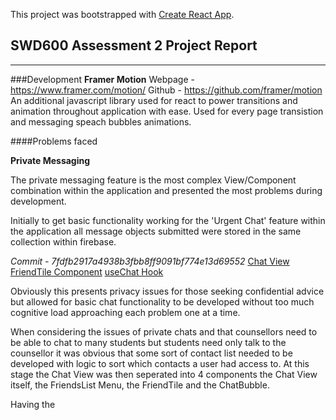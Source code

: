 This project was bootstrapped with [Create React App](https://github.com/facebook/create-react-app).

## 	SWD600 Assessment 2 Project Report
----
###Development
**Framer Motion** 
Webpage - https://www.framer.com/motion/
Github - https://github.com/framer/motion
An additional javascript library used for react to power transitions and animation throughout application with ease. Used for every page transistion and messaging speach bubbles animations.


####Problems faced

**Private Messaging** 

The private messaging feature is the most complex View/Component combination within the application and presented the most problems during development. 

Initially to get basic functionality working for the 'Urgent Chat' feature within the application all message objects submitted were stored in the same collection within firebase. 

*Commit - 7fdfb2917a4938b3fbb8ff9091bf774e13d69552*
[Chat View](https://github.com/FullerJam/counselling_react_app/blob/7fdfb2917a4938b3fbb8ff9091bf774e13d69552/src/Views/Chat.js)
[FriendTile Component](https://github.com/FullerJam/counselling_react_app/blob/7fdfb2917a4938b3fbb8ff9091bf774e13d69552/src/Components/FriendTile.js)
[useChat Hook](https://github.com/FullerJam/counselling_react_app/blob/7fdfb2917a4938b3fbb8ff9091bf774e13d69552/src/services/firebase/useChat.js)

Obviously this presents privacy issues for those seeking confidential advice but allowed for basic chat functionality to be developed without too much cognitive load approaching each problem one at a time. 

When considering the issues of private chats and that counsellors need to be able to chat to many students but students need only talk to the counsellor it was obvious that some sort of contact list needed to be developed with logic to sort which contacts a user had access to. At this stage the Chat View was then seperated into 4 components the Chat View itself, the FriendsList Menu, the FriendTile and the ChatBubble. 

Having the 



